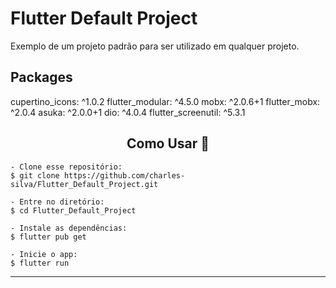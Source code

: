 # Flutter Default Project

Exemplo de um projeto padrão para ser utilizado em qualquer projeto.

## Packages

  cupertino_icons: ^1.0.2
  flutter_modular: ^4.5.0
  mobx: ^2.0.6+1
  flutter_mobx: ^2.0.4
  asuka: ^2.0.0+1
  dio: ^4.0.4
  flutter_screenutil: ^5.3.1

<h2 align="center">Como Usar 🤔</h2>

   ```
   - Clone esse repositório:
   $ git clone https://github.com/charles-silva/Flutter_Default_Project.git

   - Entre no diretório:
   $ cd Flutter_Default_Project

   - Instale as dependências:
   $ flutter pub get

   - Inicie o app: 
   $ flutter run
   ```

---
